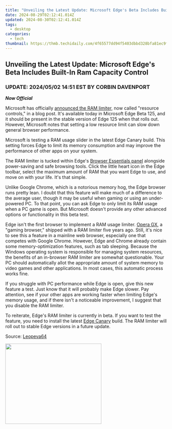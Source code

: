 ```yaml
---
title: "Unveiling the Latest Update: Microsoft Edge's Beta Includes Built-In Ram Capacity Control"
date: 2024-08-29T02:12:41.014Z
updated: 2024-08-30T02:12:41.014Z
tags:
  - desktop
categories:
  - tech
thumbnail: https://thmb.techidaily.com/4f65577dd94f5403dbbd328bfa81ec9fa85995c2bf33e99a14cfebf5cbe30713.jpg
---
```


## Unveiling the Latest Update: Microsoft Edge's Beta Includes Built-In Ram Capacity Control

###  UPDATE: 2024/05/02 14:51 EST BY CORBIN DAVENPORT

**_Now Official_** 

 Microsoft has officially [announced the RAM limiter](https://blogs.windows.com/msedgedev/2024/05/02/control-edge-memory-usage-with-resource-controls/), now called "resource controls," in a blog post. It's available today in Microsoft Edge Beta 125, and it should be present in the stable version of Edge 125 when that rolls out. However, Microsoft notes that setting a low resource limit can slow down general browser performance.

 Microsoft is testing a RAM usage slider in the latest Edge Canary build. This setting forces Edge to limit its memory consumption and may improve the performance of other apps on your system.

 The RAM limiter is tucked within Edge's [Browser Essentials panel](https://facebook-record-videos.techidaily.com/youtubes-creative-commons-license-explained-simply-for-2024/) alongside power-saving and safe browsing tools. Click the little heart icon in the Edge toolbar, select the maximum amount of RAM that you want Edge to use, and move on with your life. It's that simple.

 Unlike Google Chrome, which is a notorious memory hog, the Edge browser runs pretty lean. I doubt that this feature will make much of a difference to the average user, though it may be useful when gaming or using an under-powered PC. To that point, you can ask Edge to only limit its RAM usage when a PC game is open. But Microsoft doesn't provide any other advanced options or functionality in this beta test.

 Edge isn't the first browser to implement a RAM usage limiter. [Opera GX](https://extra-skills.techidaily.com/2024-approved-mastering-youtube-settings-to-eliminate-video-skips/), a "gaming browser," shipped with a RAM limiter five years ago. Still, it's nice to see this a feature in a mainline web browser, especially one that competes with Google Chrome. However, Edge and Chrome already contain some memory-optimization features, such as tab sleeping. Because the Windows operating system is responsible for managing system resources, the benefits of an in-browser RAM limiter are somewhat questionable. Your PC should automatically allot the appropriate amount of system memory to video games and other applications. In most cases, this automatic process works fine.

 If you struggle with PC performance while Edge is open, give this new feature a test. Just know that it will probably make Edge slower. Pay attention, see if your other apps are working faster when limiting Edge's memory usage, and if there isn't a noticeable improvement, I suggest that you disable the RAM limiter.

 To reiterate, Edge's RAM limiter is currently in beta. If you want to test the feature, you need to install the latest [Edge Canary](https://www.microsoft.com/en-us/edge/download/insider?) build. The RAM limiter will roll out to stable Edge versions in a future update.

 Source: [Leopeva64](https://twitter.com/Leopeva64/status/1773100165114499555)

<ins class="adsbygoogle"
     style="display:block"
     data-ad-format="autorelaxed"
     data-ad-client="ca-pub-7571918770474297"
     data-ad-slot="1223367746"></ins>



<ins class="adsbygoogle"
     style="display:block"
     data-ad-client="ca-pub-7571918770474297"
     data-ad-slot="8358498916"
     data-ad-format="auto"
     data-full-width-responsive="true"></ins>



<!-- affiliate ads begin -->
<a href="https://printrendy.pxf.io/c/5597632/1453720/17020" target="_top" id="1453720"><img src="//a.impactradius-go.com/display-ad/17020-1453720" border="0" alt="" width="300" height="250"/></a><img height="0" width="0" src="https://imp.pxf.io/i/5597632/1453720/17020" style="position:absolute;visibility:hidden;" border="0" />
<!-- affiliate ads end -->